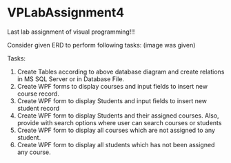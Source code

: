 # VPLabAssignment4
Last lab assignment of visual programming!!!

Consider given ERD to perform following tasks: (image was given)
 
Tasks:
1.	Create Tables according to above database diagram and create relations in MS SQL Server or in Database File.
2.	Create WPF forms to display courses and input fields to insert new course record.
3.	Create WPF form to display Students and input fields to insert new student record 
4.	Create WPF form to display Students and their assigned courses. Also, provide with search options where user can search courses or students 
5.	Create WPF form to display all courses which are not assigned to any student.
6.	Create WPF form to display all students which has not been assigned any course.
